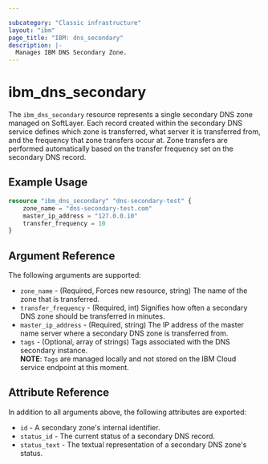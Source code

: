 ```yaml
---

subcategory: "Classic infrastructure"
layout: "ibm"
page_title: "IBM: dns_secondary"
description: |-
  Manages IBM DNS Secondary Zone.
---
```


# ibm\_dns_secondary

The `ibm_dns_secondary` resource represents a single secondary DNS zone managed on SoftLayer. Each record created within the secondary DNS service defines which zone is transferred, what server it is transferred from, and the frequency that zone transfers occur at. Zone transfers are performed automatically based on the transfer frequency set on the secondary DNS record.

## Example Usage

```terraform
resource "ibm_dns_secondary" "dns-secondary-test" {
    zone_name = "dns-secondary-test.com"
    master_ip_address = "127.0.0.10"
    transfer_frequency = 10
}
```

## Argument Reference

The following arguments are supported:

* `zone_name` - (Required, Forces new resource, string) The name of the zone that is transferred.
* `transfer_frequency` - (Required, int) Signifies how often a secondary DNS zone should be transferred in minutes.
* `master_ip_address` - (Required, string)  The IP address of the master name server where a secondary DNS zone is transferred from.
* `tags` - (Optional, array of strings) Tags associated with the DNS secondary instance.  
  **NOTE**: `Tags` are managed locally and not stored on the IBM Cloud service endpoint at this moment.

## Attribute Reference

In addition to all arguments above, the following attributes are exported:

* `id` - A secondary zone's internal identifier.
* `status_id` - The current status of a secondary DNS record.
* `status_text` - The textual representation of a secondary DNS zone's status.
